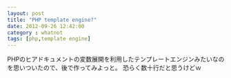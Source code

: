 ```yaml
---
layout: post
title: "PHP template engine?"
date: 2012-09-26 12:42:00
category : whatnot
tags: [php,template engine]
---
```

PHPのヒアドキュメントの変数展開を利用したテンプレートエンジンみたいなのを思いついたので、後で作ってみよっと。
恐らく数十行だと思うけどｗ

